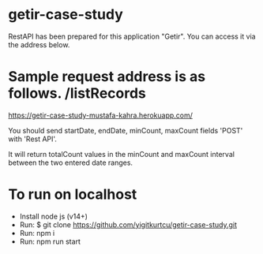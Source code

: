 # getir-case-study

RestAPI has been prepared for this application "Getir". You can access it via the address below.


# Sample request address is as follows. /listRecords

https://getir-case-study-mustafa-kahra.herokuapp.com/

You should send startDate, endDate, minCount, maxCount fields 'POST' with 'Rest API'.

It will return totalCount values in the minCount and maxCount interval between the two entered date ranges.


# To run on localhost

* Install node js (v14+)
* Run: $ git clone https://github.com/yigitkurtcu/getir-case-study.git
* Run: npm i
* Run: npm run start